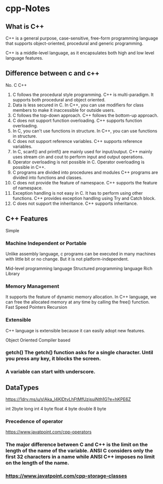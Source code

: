# cpp-Notes
## What is C++
C++ is a general purpose, case-sensitive, free-form programming language that supports object-oriented, procedural and generic programming.

C++ is a middle-level language, as it encapsulates both high and low level language features.

## Difference between c and c++


No.	C	C++
1)	C follows the procedural style programming.	C++ is multi-paradigm. It supports both procedural and object oriented.
2)	Data is less secured in C.	In C++, you can use modifiers for class members to make it inaccessible for outside users.
3)	C follows the top-down approach.	C++ follows the bottom-up approach.
4)	C does not support function overloading.	C++ supports function overloading.
5)	In C, you can't use functions in structure.	In C++, you can use functions in structure.
6)	C does not support reference variables.	C++ supports reference variables.
7)	In C, scanf() and printf() are mainly used for input/output.	C++ mainly uses stream cin and cout to perform input and output operations.
8)	Operator overloading is not possible in C.	Operator overloading is possible in C++.
9)	C programs are divided into procedures and modules	C++ programs are divided into functions and classes.
10)	C does not provide the feature of namespace.	C++ supports the feature of namespace.
11)	Exception handling is not easy in C. It has to perform using other functions.	C++ provides exception handling using Try and Catch block.
12)	C does not support the inheritance.	C++ supports inheritance.

## C++ Features

Simple
### Machine Independent or Portable
Unlike assembly language, c programs can be executed in many machines with little bit or no change. But it is not platform-independent.

Mid-level programming language
Structured programming language
Rich Library
### Memory Management
It supports the feature of dynamic memory allocation. In C++ language, we can free the allocated memory at any time by calling the free() function.
Fast Speed
Pointers
Recursion
### Extensible
C++ language is extensible because it can easily adopt new features.

Object Oriented
Compiler based

### getch() The getch() function asks for a single character. Until you press any key, it blocks the screen.
### A variable can start with underscore.
## DataTypes
https://1drv.ms/u/s!Aka_I4KlDtvLhFtMfUzjsuiNth1G?e=hKPE6Z

int 2byte
long int 4 byte
float 4 byte
double 8 byte

### Precedence of operator
https://www.javatpoint.com/cpp-operators

### The major difference between C and C++ is the limit on the length of the name of the variable. ANSI C considers only the first 32 characters in a name while ANSI C++ imposes no limit on the length of the name.

### https://www.javatpoint.com/cpp-storage-classes






